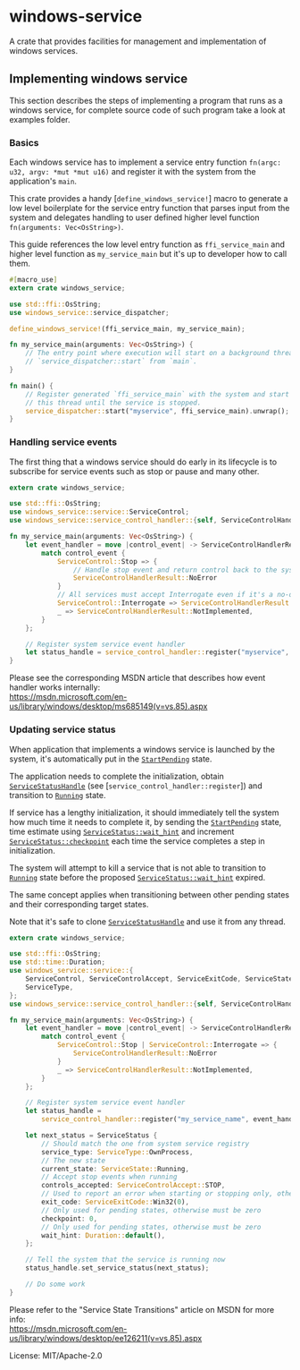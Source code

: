 # windows-service

A crate that provides facilities for management and implementation of windows services.

## Implementing windows service

This section describes the steps of implementing a program that runs as a windows service, for
complete source code of such program take a look at examples folder.

### Basics

Each windows service has to implement a service entry function `fn(argc: u32, argv: *mut *mut
u16)` and register it with the system from the application's `main`.

This crate provides a handy [`define_windows_service!`] macro to generate a low level
boilerplate for the service entry function that parses input from the system and delegates
handling to user defined higher level function `fn(arguments: Vec<OsString>)`.

This guide references the low level entry function as `ffi_service_main` and higher
level function as `my_service_main` but it's up to developer how to call them.

```rust
#[macro_use]
extern crate windows_service;

use std::ffi::OsString;
use windows_service::service_dispatcher;

define_windows_service!(ffi_service_main, my_service_main);

fn my_service_main(arguments: Vec<OsString>) {
    // The entry point where execution will start on a background thread after a call to
    // `service_dispatcher::start` from `main`.
}

fn main() {
    // Register generated `ffi_service_main` with the system and start the service, blocking
    // this thread until the service is stopped.
    service_dispatcher::start("myservice", ffi_service_main).unwrap();
}
```

### Handling service events

The first thing that a windows service should do early in its lifecycle is to subscribe for
service events such as stop or pause and many other.

```rust
extern crate windows_service;

use std::ffi::OsString;
use windows_service::service::ServiceControl;
use windows_service::service_control_handler::{self, ServiceControlHandlerResult};

fn my_service_main(arguments: Vec<OsString>) {
    let event_handler = move |control_event| -> ServiceControlHandlerResult {
        match control_event {
            ServiceControl::Stop => {
                // Handle stop event and return control back to the system.
                ServiceControlHandlerResult::NoError
            }
            // All services must accept Interrogate even if it's a no-op.
            ServiceControl::Interrogate => ServiceControlHandlerResult::NoError,
            _ => ServiceControlHandlerResult::NotImplemented,
        }
    };

    // Register system service event handler
    let status_handle = service_control_handler::register("myservice", event_handler).unwrap();
}
```

Please see the corresponding MSDN article that describes how event handler works internally:\
<https://msdn.microsoft.com/en-us/library/windows/desktop/ms685149(v=vs.85).aspx>

### Updating service status

When application that implements a windows service is launched by the system, it's
automatically put in the [`StartPending`] state.

The application needs to complete the initialization, obtain [`ServiceStatusHandle`] (see
[`service_control_handler::register`]) and transition to [`Running`] state.

If service has a lengthy initialization, it should immediately tell the system how
much time it needs to complete it, by sending the [`StartPending`] state, time
estimate using [`ServiceStatus::wait_hint`] and increment [`ServiceStatus::checkpoint`] each
time the service completes a step in initialization.

The system will attempt to kill a service that is not able to transition to [`Running`]
state before the proposed [`ServiceStatus::wait_hint`] expired.

The same concept applies when transitioning between other pending states and their
corresponding target states.

Note that it's safe to clone [`ServiceStatusHandle`] and use it from any thread.

```rust
extern crate windows_service;

use std::ffi::OsString;
use std::time::Duration;
use windows_service::service::{
    ServiceControl, ServiceControlAccept, ServiceExitCode, ServiceState, ServiceStatus,
    ServiceType,
};
use windows_service::service_control_handler::{self, ServiceControlHandlerResult};

fn my_service_main(arguments: Vec<OsString>) {
    let event_handler = move |control_event| -> ServiceControlHandlerResult {
        match control_event {
            ServiceControl::Stop | ServiceControl::Interrogate => {
                ServiceControlHandlerResult::NoError
            }
            _ => ServiceControlHandlerResult::NotImplemented,
        }
    };

    // Register system service event handler
    let status_handle =
        service_control_handler::register("my_service_name", event_handler).unwrap();

    let next_status = ServiceStatus {
        // Should match the one from system service registry
        service_type: ServiceType::OwnProcess,
        // The new state
        current_state: ServiceState::Running,
        // Accept stop events when running
        controls_accepted: ServiceControlAccept::STOP,
        // Used to report an error when starting or stopping only, otherwise must be zero
        exit_code: ServiceExitCode::Win32(0),
        // Only used for pending states, otherwise must be zero
        checkpoint: 0,
        // Only used for pending states, otherwise must be zero
        wait_hint: Duration::default(),
    };

    // Tell the system that the service is running now
    status_handle.set_service_status(next_status);

    // Do some work
}

```

Please refer to the "Service State Transitions" article on MSDN for more info:\
<https://msdn.microsoft.com/en-us/library/windows/desktop/ee126211(v=vs.85).aspx>

[`ServiceStatusHandle`]: service_control_handler::ServiceStatusHandle
[`ServiceStatus::wait_hint`]: service::ServiceStatus::wait_hint
[`ServiceStatus::checkpoint`]: service::ServiceStatus::checkpoint
[`StartPending`]: service::ServiceState::StartPending
[`Running`]: service::ServiceState::Running

License: MIT/Apache-2.0
